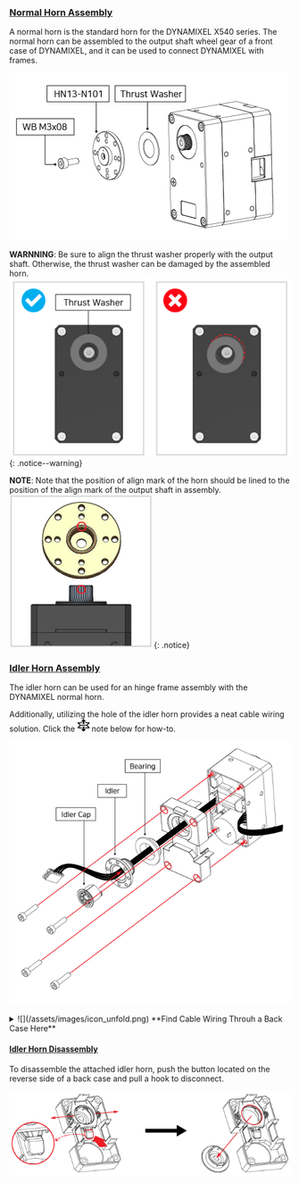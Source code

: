 
### [Normal Horn Assembly](#normal-horn-assembly)

A normal horn is the standard horn for the DYNAMIXEL X540 series. The normal horn can be assembled to the output shaft wheel gear of a front case of DYNAMIXEL, and it can be used to connect DYNAMIXEL with frames. 

![Horn_Assembly](/assets/images/dxl/x/assembly/x540/hn13-n101_assembly.png)

**WARNNING**: Be sure to align the thrust washer properly with the output shaft. Otherwise, the thrust washer can be damaged by the assembled horn.  
  ![HowTo_Thrust_Washer](/assets/images/dxl/x/assembly/common/thrust_washer_02.png)
{: .notice--warning}

**NOTE**: Note that the position of align mark of the horn should be lined to the position of the align mark of the output shaft in assembly.  
  ![Horn_Marking](/assets/images/dxl/x/assembly/common/horn_assembly_marking.png)
{: .notice}

### [Idler Horn Assembly](#idler-horn-assembly)

The idler horn can be used for an hinge frame assembly with the DYNAMIXEL normal horn. 

Additionally, utilizing the hole of the idler horn provides a neat cable wiring solution. Click the ![](/assets/images/icon_unfold.png) note below for how-to. 

![HowTo_Idler_Assembly](/assets/images/dxl/x/assembly/common/idler_assembly.png)

<details>
<summary>
![](/assets/images/icon_unfold.png) **Find Cable Wiring Throuh a Back Case Here**  
</summary>

![](/assets/images/dxl/x/wiring_through_back_case.jpg)

{% include en/dxl/hollow_cabling.md %}
</details>

#### [Idler Horn Disassembly](#idler-horn-disassembly)

To disassemble the attached idler horn, push the button located on the reverse side of a back case and pull a hook to disconnect.

![HowTo_Idler_Disassembly](/assets/images/dxl/x/assembly/common/idler_disassably.png)
